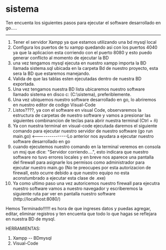 # sistema
Ten encuenta los siguientes pasos para ejecutar el software desarrollado en go.....

---------------------------------------------------------------------------------------------------------------------------------
1. Tener el servidor Xampp ya que estamos utilizando una bd mysql local
2. Configura los puertos de tu xampp quedando asi con los puertos 4040 ya que la aplicacion esta corriendo con el puerto 8080 y esto puedo generar conflicto al momento de ejecutar la BD
3. una vez tengamos mysql ejecuta en nuestro xampp importa la BD llamada sistema.sql ubicada en la carpeta Bd de nuestro proyecto, esta sera la BD que estaremos manejando.
4. Valida de que las tablas esten ejecutadas dentro de nuestra BD exportada.
5. Una vez tengamos nuestra BD lista ubicaremos nuestro software llamado sistema en disco c: (C:\sistema), preferiblemente.
6. Una vez ubiquemos nuestro software desarrollado en go, lo abriremos en nuestro editor de codigo Visual-Code
7. Listos????, ya con el software en visual Code, observaremos la estructura de carpetas de nuestro software y vamos a presionar las siguientes combinancion de teclas para abrir nuestra terminal (Ctrl + ñ)
8. Ya con nuestra terminal en visual-code ejecutada daremos el siguiente comando para ejecutar nuestro servidor de nuestro software (go run main.go) <---------------Lo anterior nos ayudara a ejecutar nuestro software desarrollado en go
9. cuando ejecutemos nuestro comando en la terminal veremos en consola un msj que dice: "Servidor corriendo....", esto indicara que nuestro software no tuvo errores locales y en breve nos aparece una pantalla del firewall para asignarle los permisos como administrador para ejecutar nuestro main.go (No te preocupes por esta autorizacion de firewall, esto ocurre debido a que nuestro equipo no esta aconstumbrado a ejecutar esta clase de .exe)
10. Ya como ultimo paso una vez autoricemos nuestro firewall para ejecutra nuestro software vamos a nuestro navegador y escriberemos la siguiente ruta par ver en pantalla nuestro software (http://localhost:8080/)

Hemos Terminado!!!!!! es hora de que ingreses datos y puedas agregar, editar, eliminar registros y ten encuenta que todo lo que hagas se reflejara en nuestra BD de mysql.



HERRAMIENTAS:
1. Xampp -- BDmysql
2. Visual-Code